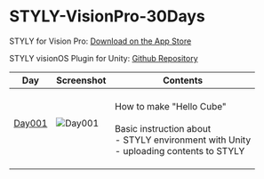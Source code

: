 # STYLY-VisionPro-30Days

STYLY for Vision Pro: [Download on the App Store](https://apps.apple.com/us/app/styly-for-vision-pro/id6475184828)

STYLY visionOS Plugin for Unity: [Github Repository]()

| Day     | Screenshot                                                                                                      | Contents                                                                                                                                 |
| ------- | --------------------------------------------------------------------------------------------------------------- | ---------------------------------------------------------------------------------------------------------------------------------------- |
| [Day001]() | ![Day001](https://github.com/styly-dev/STYLY-VisionPro-30Days/assets/387880/0a3be490-bed4-4880-b522-f3be851630b7) | <br />How to make "Hello Cube"<br /><br />Basic instruction about<br />- STYLY environment with Unity<br />- uploading contents to STYLY |
|         |                                                                                                                 |                                                                                                                                          |
|         |                                                                                                                 |                                                                                                                                          |
|         |                                                                                                                 |                                                                                                                                          |
